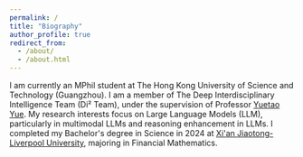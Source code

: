 ```yaml
---
permalink: /
title: "Biography"
author_profile: true
redirect_from: 
  - /about/
  - /about.html
---
```


I am currently an MPhil student at The Hong Kong University of Science and Technology (Guangzhou). I am a member of The Deep Interdisciplinary Intelligence Team (Di² Team), under the supervision of Professor [Yuetao Yue](https://facultyprofiles.hkust-gz.edu.cn/faculty-personal-page/YUE-Yutao/yutaoyue). My research interests focus on Large Language Models (LLM), particularly in multimodal LLMs and reasoning enhancement in LLMs. I completed my Bachelor's degree in Science in 2024 at [Xi'an Jiaotong-Liverpool University](xjtlu.edu.cn), majoring in Financial Mathematics.
